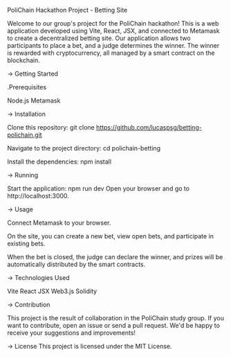 PoliChain Hackathon Project - Betting Site

Welcome to our group's project for the PoliChain hackathon! This is a web application developed using Vite, React, JSX, and connected to Metamask to create a decentralized betting site. Our application allows two participants to place a bet, and a judge determines the winner. The winner is rewarded with cryptocurrency, all managed by a smart contract on the blockchain.

-> Getting Started

.Prerequisites

Node.js Metamask

-> Installation

Clone this repository: git clone https://github.com/lucaspsg/betting-polichain.git

Navigate to the project directory: cd polichain-betting

Install the dependencies: npm install

-> Running

Start the application: npm run dev Open your browser and go to http://localhost:3000.

-> Usage

Connect Metamask to your browser.

On the site, you can create a new bet, view open bets, and participate in existing bets.

When the bet is closed, the judge can declare the winner, and prizes will be automatically distributed by the smart contracts.

-> Technologies Used

Vite React JSX Web3.js Solidity

-> Contribution

This project is the result of collaboration in the PoliChain study group. If you want to contribute, open an issue or send a pull request. We'd be happy to receive your suggestions and improvements!

-> License This project is licensed under the MIT License.